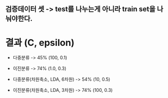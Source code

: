 ## 검증데이터 셋 -> test를 나누는게 아니라 train set을 나눠야한다.

# 결과    (C, epsilon)
- 다중분류 -> 45% (100, 0.1)
- 이진분류 -> 74% (1.0, 0.3)

- 다중분류(차원축소, LDA, 6차원) -> 54% (10, 0.5)
- 이진분류(차원축소, LDA, 3차원) -> 74% (100, 0.3)